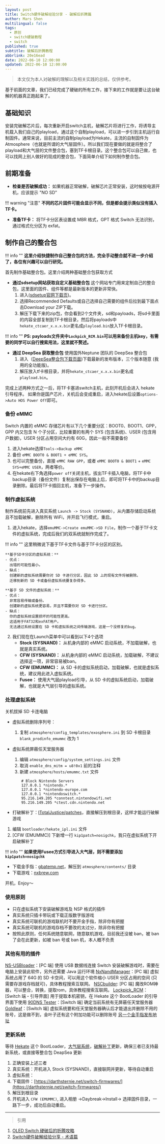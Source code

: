 ```yaml
---
layout: post
title: Switch硬件破解经验分享 - 破解后折腾篇
author: Mars Shen
multilingual: false
tags:
  - 原创
  - switch硬破教程
  - switch
published: true
subtitle: 破解后折腾教程
abbrlink: 20e16ead
date: 2022-06-10 12:00:00
updated: 2022-06-10 12:00:00
---
```

> 本文仅为本人对破解的理解以及相关实践的总结，仅供参考。

基于前面的文章，我们已经完成了硬破的所有工作，接下来的工作就是要让这台破解的机器真正跑起来了。

## 基础知识

安装完破解芯片后，每次重新开启switch主机，破解芯片将进行工作，将诱导主机载入我们自己的playload，通过这个自制playload，可以进一步引到主机运行自制固件。通常来说，目前主流的自制playload为Hekate，主流的自制固件为Atmosphere（也就是所谓的大气层固件）。所以我们现在要做的就是将整合了playload和大气层的文件整合包，塞到TF卡根目录。这个整合包可以自己做，也可以找网上别人做好的现成的整合包，下面简单介绍下如何制作整合包。

<!--more-->

## 前期准备

- **检查是否破解成功：** 如果机器正常破解，破解芯片正常安装，这时候按电源开机，应该提示 "NO SD"

!!! warning "注意"
    **不同的芯片固件可能会显示不同，但是都会提示类似没有插入TF卡。**

- **准备TF卡：** 将TF卡分区表设置成 MBR 格式，GPT 格式 Switch 无法识别，通过格式化分区为 exfat。

## 制作自己的整合包

!!! info ""
    **这里介绍快捷制作自己整合包的方法，完全手动整合就不进一步介绍了，各位有兴趣可以自行研究。**

首先制作基础整合包。这里介绍两种基础整合包获取方式

- **通过sdsetup网站获取自定义基础整合包**
  这个网站专门用来定制自己的整合包，这里面的固件、组件等都是最新版本的更新非常快。
  1. 进入([sdsetup官网下载页](https://www.sdsetup.com/console?switch))。
  2. 选择Recommended Defaults或自己选择自己需要的组件后拉到最下面点击Download your ZIP下载。
  3. 解压下载下来的zip包，你会看到2个文件夹，sd和payloads，将sd卡里面的内容全部复制到TF卡根目录，然后将payloads中```hekate_ctcaer_x.x.x.bin```更名成```playload.bin```放入TF卡根目录。

!!! info ""
    **PS: payloads文件夹中```Lockpick_RCM.bin```可以用来备份主机key，有需要的同学可以自行搜索用法，这里就不赘述。**

- **通过 DeepSea 获取整合包**
  使用国外Neptune 团队的 DeepSea 整合包
  1. 进入（[DeepSea整合包下载页面](https://github.com/Team-Neptune/DeepSea/releases))下载最新的发布版本，三个版本随意 (我用的全功能版)。
  2. 解压放入tf卡根目录，并将```hekate_ctcaer_x.x.x.bin```更名成```playload.bin```。

完成上述两种方式之一后，将TF卡塞进switch主机，此刻开机后会进入 hekate 引导程序。
如果你是国产芯片，关机后会变成重启，进入hekate后设置```options->Auto HOS Power Off```即可。

### 备份 eMMC

Switch 内置的 eMMC 存储芯片有以下几个重要分区：BOOT0、BOOT1、GPP，GPP 内又包含 N 个子分区，比较重要的有两个 SYS (包含系统)、USER (包含用户数据)，USER 分区占用空间大约有 60G，因此一般不需要备份
1. 进入hekate选择```Tools->Backup eMMC```
2. 备份 ```eMMC BOOT0 & BOOT1 + eMMC SYS```。
3. 也可以完整备份，直接 ```eMMC RAW GPP```，或者 ```eMMC BOOT0 & BOOT1``` + ```eMMC SYS+eMMC USER```，两者等价。
4. 在hekate右下角选择```power off```关闭主机，拔出TF卡插入电脑，将TF卡中backup目录（备份文件）复制出保存在电脑上后，即可将TF卡中的backup目录删除。最后将TF卡插回主机，准备下一步操作。

### 制作虚拟系统

制作系统前先进入真实系统 ```Launch -> Stock (SYSNAND)```，从内置存储启动系统且不加载破解，删除所有 WiFi，并开启飞行模式，重启。
1. 进入hekate，选择```emuMMC->Create emuMMC->SD File```，制作一个基于TF卡文件的虚拟系统，完成后我们的双系统就制作完成了。

!!! info ""
    这里稍微说下基于TF卡文件与基于TF卡分区的区别。

    **基于SD卡分区的虚拟系统：**
    - 优点：
      出错的可能性最小。
    - 缺点：
      创建新的虚拟系统需要你对 SD 卡进行分区，因此 SD 上的现有文件将被删除。
      迁移到新的 SD 卡或备份虚拟系统要复杂得多。

    **基于 SD 文件的虚拟系统：**
    - 优点：
      非常容易传输或备份。
      创建新的虚拟系统更容易，并且不需要你对 SD 卡进行分区。
    - 缺点：
      你的虚拟系统设置损坏的可能性更高。
      这适用于FAT32和exFAT用户。
      无法通过系统设置在 SD 卡和虚拟系统之间传输游戏，这是一个没修复的bug。

2. 我们现在在Launch菜单中可以看到以下4个选项
   - **Stock (SYSNAND)：** 从机身内部的 eMMC 启动系统，不加载破解，也就是真实系统。
   - **CFW (SYSNAND)：** 从机身内部的 eMMC 启动系统，加载破解，不建议选择这一项，非常容易被ban。
   - **CFW (EMUMMC)：** 从 SD 卡的虚拟系统启动，加载破解，也就是虚拟系统，建议用此进入虚拟系统。
   - **Fusee：** 使用大气层playload引导，从 SD 卡的虚拟系统启动，加载破解，也就是大气层引导的虚拟系统。

### 处理虚拟系统

关机拔掉 SD 卡连电脑

- 虚拟系统删除序列号：

  1. 复制 ```atmosphere/config_templates/exosphere.ini``` 到 SD 卡根目录 ```blank_prodinfo_emummc``` 改为 1

- 虚拟系统屏蔽任天堂服务器

  1. 编辑 ```atmosphere/config/system_settings.ini``` 文件
  2. 取消 ```enable_dns_mitm = u8!0x1``` 前的注释
  3. 新建 ```atmosphere/hosts/emummc.txt``` 文件
    ```shell
        # Block Nintendo Servers
        127.0.0.1 *nintendo.*
        127.0.0.1 *nintendo-europe.com
        127.0.0.1 *nintendoswitch.*
        95.216.149.205 *conntest.nintendowifi.net
        95.216.149.205 *ctest.cdn.nintendo.net
    ```

- 打破解补丁：[ITotalJustice/patches](https://github.com/ITotalJustice/patches)，直接解压到根目录，这样才能运行破解游戏

1. 编辑 ```bootloader/hekate_ipl.ini``` 文件
2. [CFW (EMUMMC)] 下新增一行 ```kip1patch=nosigchk```，我只在虚拟系统下开启破解补丁

!!! info ""
    **如果使用Fusee方式引导进入大气层，则不需要添加```kip1patch=nosigchk```**

- 下载金手指：[gbatemp.net](https://gbatemp.net/download/cheat-codes-sxos-and-ams-main-cheat-file-updated.36311/)，解压到 ```atmosphere/contents/``` 目录
- 下载游戏：[nxbrew.com](https://nxbrew.com/)

开机，Enjoy～

### 使用原则

- 只在虚拟系统下安装破解游戏及 NSP 格式的插件
- 真实系统只插卡带玩或下载正版数字版游戏
- 真实系统可联机的游戏联机时不要开金手指，除非你有把握
- 真实系统可联机的游戏存档不要改的太过分，除非你有把握
- 按照此原则，任何系统随意联网，随意联机游戏，目前我还没被 ban，被 ban 了会在此更新，如被 ban 号或 ban 机，本人概不负责

### 其他有用的插件

[NS-USBloader](https://github.com/developersu/ns-usbloader)：[PC 端] 使用 USB 数据线连接 Switch 安装破解游戏时，需要在电脑上安装此软件，另外还需要 Java 运行环境
[NxNandManager](https://github.com/eliboa/NxNandManager)：[PC 端] 虚拟系统占用了 64G 的 SD 卡空间，可以用这个软件缩小 USER 分区占用的空间 (只需要存游戏存档就可)，具体教程搜索互联网。
[NSCbuilder](https://github.com/julesontheroad/NSC_BUILDER/releases): [PC 端] 魔改ROM神器，可以整合，转换，提取rom，具体教程搜索互联网。
[Lockpick_RCM](https://github.com/shchmue/Lockpick_RCM)：[Switch 端・引导界面] 用于提取本机密钥，在 Hekate 这个 BootLoader 的引导界面下使用
[90DNS Tester](https://github.com/meganukebmp/Switch_90DNS_tester)：[Switch 端] 确定当前系统有无屏蔽任天堂服务器
[Goldleaf](https://github.com/XorTroll/Goldleaf)：[Switch 端] 虚拟系统要和任天堂服务器确认后才能退出并删除不用的账号，这是做不到，金叶子还有这个附加功能可以删除账号
[另一个金手指发布地址](https://github.com/ibnux/switch-cheat)

### 更新系统

等待 [Hekate](https://github.com/CTCaer/hekate) 这个 BootLoader，[大气层系统](https://github.com/Atmosphere-NX/Atmosphere/releases)，[破解补丁](https://github.com/ITotalJustice/patches)更新，确保三者已支持最新系统，或直接等整合包 DeapSea 更新

1. 正确安装上述三者
2. 真实系统：开机进入 Stock (SYSNAND)，直接联网并更新，等待自动重启
3. 虚拟系统：
4. 下载固件：[https://darthsternie.net/switch-firmwares/](https://darthsternie.net/switch-firmwares/)
5. 解压到根目录
6. 开机进入 ```CFW (EMUMMC)```, 进入相册 ->Daybreak->Install-> 选择固件目录，一路下一步，成功后自动重启。

---
> 引用

1. [OLED Switch 硬破后的折腾攻略](https://blog.kuretru.com/posts/4d5dc8ff/)
2. [Switch硬件破解经验分享 - 术语篇](https://www.marsshen.com/2022/05/29/switch-hack-terminology/)


